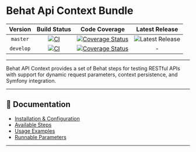 # Behat Api Context Bundle

|  Version  |                        Build Status                       |                               Code Coverage                              |   Latest Release  |
| :-------: | :-------------------------------------------------------: | :----------------------------------------------------------------------: | :---------------: |
|  `master` |  [![CI][master Build Status Image]][master Build Status]  |  [![Coverage Status][master Code Coverage Image]][master Code Coverage]  | ![Latest Release] |
| `develop` | [![CI][develop Build Status Image]][develop Build Status] | [![Coverage Status][develop Code Coverage Image]][develop Code Coverage] |         -         |

---

Behat API Context provides a set of Behat steps for testing RESTful APIs with support for dynamic request parameters, context persistence, and Symfony integration.

---

## 📄 Documentation

- [Installation & Configuration](docs/install.md)
- [Available Steps](docs/steps.md)
- [Usage Examples](docs/examples.md)
- [Runnable Parameters](docs/runnable-parameters.md)

---

[master Build Status]: https://github.com/MacPaw/behat-api-context/actions/workflows/ci.yaml
[master Build Status Image]: https://github.com/MacPaw/behat-api-context/actions/workflows/ci.yaml/badge.svg?branch=master
[develop Build Status]: https://github.com/MacPaw/behat-api-context/actions/workflows/ci.yaml
[develop Build Status Image]: https://github.com/MacPaw/behat-api-context/actions/workflows/ci.yaml/badge.svg?branch=develop
[master Code Coverage]: https://codecov.io/gh/macpaw/behat-api-context/branch/master
[master Code Coverage Image]: https://img.shields.io/codecov/c/github/macpaw/behat-api-context/master?logo=codecov
[develop Code Coverage]: https://codecov.io/gh/macpaw/behat-api-context/branch/develop
[develop Code Coverage Image]: https://img.shields.io/codecov/c/github/macpaw/behat-api-context/develop?logo=codecov
[Latest Release]: https://img.shields.io/github/v/release/macpaw/behat-api-context
